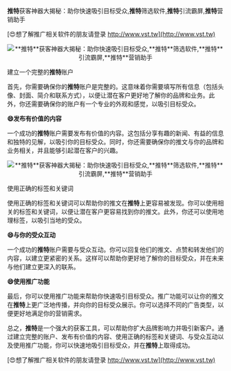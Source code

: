 **推特**获客神器大揭秘：助你快速吸引目标受众,**推特**筛选软件,**推特**引流霸屏,**推特**营销助手

[😍想了解推广相关软件的朋友请登录 http://www.vst.tw](http://www.vst.tw)

 <center><img src="https://vst.tw/MP4/tuiguang/png/1.png" alt="**推特**获客神器大揭秘：助你快速吸引目标受众,**推特**筛选软件,**推特**引流霸屏,**推特**营销助手"></center>

建立一个完整的**推特**账户

首先，你需要确保你的**推特**账户是完整的。这意味着你需要填写所有信息（包括头像、封面、简介和联系方式），以便让潜在客户更好地了解你的品牌和业务。此外，你还需要确保你的账户有一个专业的外观和感觉，以吸引目标受众。

**😄发布有价值的内容**

一个成功的**推特**账户需要发布有价值的内容。这包括分享有趣的新闻、有益的信息和独特的见解，以吸引你的目标受众。同时，你还需要确保你的推文与你的品牌和业务相关，并且能够引起潜在客户的兴趣。

 <center><img src="https://vst.tw/MP4/tuiguang/png/1.png" alt="**推特**获客神器大揭秘：助你快速吸引目标受众,**推特**筛选软件,**推特**引流霸屏,**推特**营销助手"></center>

使用正确的标签和关键词

使用正确的标签和关键词可以帮助你的推文在**推特**上更容易被发现。你可以使用相关的标签和关键词，以便让潜在客户更容易找到你的推文。此外，你还可以使用地理标签，以吸引当地的受众。

**😄与你的受众互动**

一个成功的**推特**账户需要与受众互动。你可以回复他们的推文、点赞和转发他们的内容，以建立更紧密的关系。这样可以帮助你更好地了解你的目标受众，并在未来与他们建立更深入的联系。

**😄使用推广功能**

最后，你可以使用推广功能来帮助你快速吸引目标受众。推广功能可以让你的推文在**推特**上更广泛地传播，并向你的目标受众展示。你可以选择不同的广告类型，以便更好地满足你的营销需求。

总之，**推特**是一个强大的获客工具，可以帮助你扩大品牌影响力并吸引新客户。通过建立完整的账户、发布有价值的内容、使用正确的标签和关键词、与受众互动以及使用推广功能，你可以快速地吸引目标受众，并在**推特**上取得成功。

[😍想了解推广相关软件的朋友请登录 http://www.vst.tw](http://www.vst.tw)




